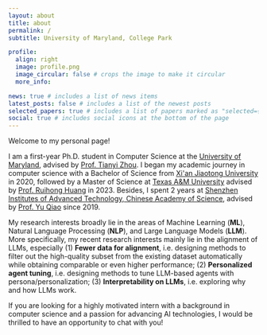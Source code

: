 ```yaml
---
layout: about
title: about
permalink: /
subtitle: University of Maryland, College Park

profile:
  align: right
  image: profile.png
  image_circular: false # crops the image to make it circular
  more_info: 

news: true # includes a list of news items
latest_posts: false # includes a list of the newest posts
selected_papers: true # includes a list of papers marked as "selected={true}"
social: true # includes social icons at the bottom of the page
---
```


Welcome to my personal page! 

I am a first-year Ph.D. student in Computer Science at the [University of Maryland](https://umd.edu/), advised by [Prof. Tianyi Zhou](https://tianyizhou.github.io/). 
I began my academic journey in computer science with a Bachelor of Science from [Xi'an Jiaotong University](http://en.xjtu.edu.cn/) in 2020, followed by a Master of Science at [Texas A&M University](https://www.tamu.edu/index.html) advised by [Prof. Ruihong Huang](https://people.engr.tamu.edu/huangrh/index.html) in 2023. 
Besides, I spent 2 years at [Shenzhen Institutes of Advanced Technology, Chinese Academy of Science](http://english.siat.cas.cn/), advised by [Prof. Yu Qiao](https://scholar.google.com/citations?user=gFtI-8QAAAAJ) since 2019. 

My research interests broadly lie in the areas of Machine Learning (**ML**), Natural Language Processing (**NLP**), and Large Language Models (**LLM**). 
More specifically, my recent research interests mainly lie in the alignment of LLMs, especially (1) **Fewer data for alignment**, i.e. designing methods to filter out the high-quality subset from the existing dataset automatically while obtaining comparable or even higher performance; (2) **Personalized agent tuning**, i.e. designing methods to tune LLM-based agents with persona/personalization; (3) **Interpretability on LLMs**, i.e. exploring why and how LLMs work. 

If you are looking for a highly motivated intern with a background in computer science and a passion for advancing AI technologies, I would be thrilled to have an opportunity to chat with you!

